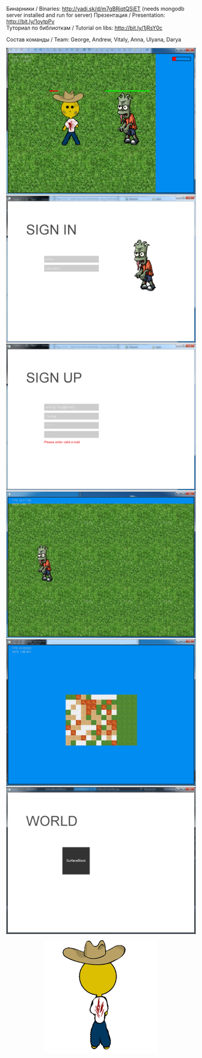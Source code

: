 Бинарники / Binaries: http://yadi.sk/d/m7gBRiqtQSjET (needs mongodb server installed and run for server)
Презентация / Presentation: http://bit.ly/1oytpPv<br>
Туториал по библиоткам / Tutorial on libs: http://bit.ly/1jRsY0c<br>


Состав команды / Team: George, Andrew, Vitaly, Anna, Ulyana, Darya


![alt tag](https://raw.githubusercontent.com/103game/103game/master/examples/screenshots/lifeDecr.png)
![alt tag](https://raw.githubusercontent.com/103game/103game/master/examples/screenshots/signin.png)
![alt tag](https://raw.githubusercontent.com/103game/103game/master/examples/screenshots/signup_valid.png)
![alt tag](https://raw.githubusercontent.com/103game/103game/master/examples/screenshots/zomb2.png)
![alt tag](https://raw.githubusercontent.com/103game/103game/master/examples/screenshots/map.png)
![alt tag](https://raw.githubusercontent.com/103game/103game/master/examples/screenshots/scr2.png)
<p align="center"><img width="300" src = "https://raw.githubusercontent.com/103game/103game/master/examples/screenshots/output_mkkZ9s.gif" /></p>

